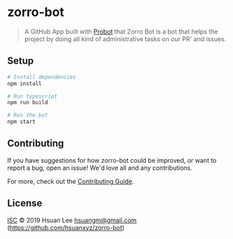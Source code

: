 # zorro-bot

> A GitHub App built with [Probot](https://github.com/probot/probot) that Zorro Bot is a bot that helps the project by doing all kind of administrative tasks on our PR&#x27; and issues.

## Setup

```sh
# Install dependencies
npm install

# Run typescript
npm run build

# Run the bot
npm start
```

## Contributing

If you have suggestions for how zorro-bot could be improved, or want to report a bug, open an issue! We'd love all and any contributions.

For more, check out the [Contributing Guide](CONTRIBUTING.md).

## License

[ISC](LICENSE) © 2019 Hsuan Lee <hsuangm@gmail.com> (https://github.com/hsuanxyz/zorro-bot)
